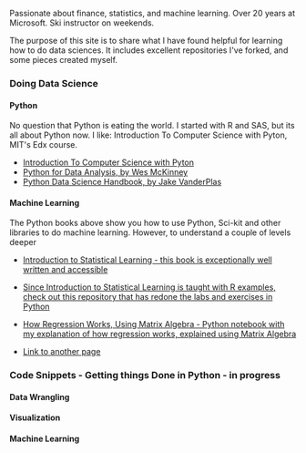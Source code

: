 Passionate about finance, statistics, and machine learning. Over 20 years at Microsoft. Ski instructor on weekends.

The purpose of this site is to share what I have found helpful for learning how to do data sciences.  It includes excellent repositories I've forked, and some pieces created myself. 

### Doing Data Science

#### Python
No question that Python is eating the world. I started with R and SAS, but its all about Python now. I like:
Introduction To Computer Science with Pyton, MIT's Edx course.
* [Introduction To Computer Science with Pyton](https://www.edx.org/course/introduction-to-computer-science-and-programming-7)
* [Python for Data Analysis, by Wes McKinney](https://github.com/mattconners/pydata-book)
* [Python Data Science Handbook, by Jake VanderPlas](https://jakevdp.github.io/PythonDataScienceHandbook/)


#### Machine Learning
The Python books above show you how to use Python, Sci-kit and other libraries to do machine learning. However, to understand a couple of levels deeper

* [Introduction to Statistical Learning - this book is exceptionally well written and accessible](http://faculty.marshall.usc.edu/gareth-james/ISL/)
* [Since Introduction to Statistical Learning is taught with R examples, check out this repository that has redone the labs and exercises in Python](https://github.com/JWarmenhoven/ISLR-python)

* [How Regression Works, Using Matrix Algebra - Python notebook with my explanation of how regression works, explained using Matrix Algebra ](https://github.com/mattconners/mattconners.github.io/blob/gh-pages/RegressionusingMatrixAlgebra.html)

* <a href="./another-page.html">Link to another page</a>


### Code Snippets - Getting things Done in Python - in progress
  
####  Data Wrangling

####  Visualization
  
####  Machine Learning
  
